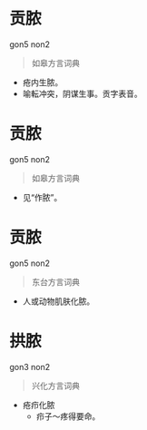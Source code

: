 # 贡脓
gon5 non2
> 如皋方言词典
- 疮内生脓。
- 喻転冲突，阴谋生事。贡字表音。

# 贡脓
gon5 non2
> 如皋方言词典
- 见“作脓”。

# 贡脓
gon5 non2
> 东台方言词典
- 人或动物肌肤化脓。

# 拱脓
gon3 non2
> 兴化方言词典
- 疮疖化脓
  - 疖子～疼得要命。
